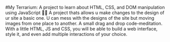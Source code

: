 #My Terrarium: A project to learn about HTML, CSS, and DOM manipulation using JavaScript 🌵🌱
A project thats allows u make changes to the design of ur site a basic one.
U can mess with the designs of the site but moving images from one place to another.
A small drag and drop code-meditation. With a little HTML, JS and CSS, you will be able to build a web interface, style it, and even add multiple interactions of your choice.

